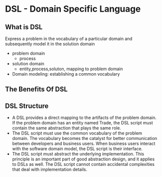 # DSL - Domain Specific Language

## What is DSL
Express a problem in the vocabulary of a particular domain and subsequently model
it in the solution domain

- problem domain
  - process
- solution domain
  - entity,process,soluton, mapping to problem domain
- Domain modeling: establishing a common vocabulary

## The Benefits Of DSL
## DSL Structure

- A DSL provides a direct mapping to the artifacts of the problem domain. If the problem domain has an entity named Trade, the DSL script must contain the same abstraction that plays the same role.
- The DSL script must use the common vocabulary of the problem domain. The vocabulary becomes the catalyst for better communication between developers and business users. When business users interact with the software domain model, the DSL script is their interface.
- The DSL script must abstract the underlying implementation. This principle is an important part of good abstraction design, and it applies to DSLs as well. The DSL script cannot contain accidental complexities that deal with implementation details.
